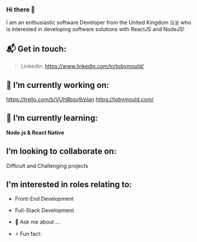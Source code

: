 ### Hi there 👋
I am an enthusiastic software Developer from the United Kingdom :uk: who is interested in developing software solutions with ReactJS and NodeJS!

## 📬 Get in touch: 
> LinkedIn: https://www.linkedin.com/in/tobymould/

## 🔭 I’m currently working on:
 https://trello.com/b/VUh8bqv9/plan
 https://tobymould.com/

## 🌱 I’m currently learning: 
__Node.js & React Native__

## I’m looking to collaborate on:
Difficult and Challenging projects 

## I'm interested in roles relating to:
- Front-End Development
- Full-Stack Development

- 💬 Ask me about ...
- ⚡ Fun fact: 

<!--
**tobymould/tobymould** is a ✨ _special_ ✨ repository because its `README.md` (this file) appears on your GitHub profile.

Here are some ideas to get you started:

- 🔭 I’m currently working on ...
- 🌱 I’m currently learning ...
- 👯 I’m looking to collaborate on ...
- 🤔 I’m looking for help with ...
- 💬 Ask me about ...
- 📫 How to reach me: ...
- 😄 Pronouns: ...
- ⚡ Fun fact: ...
-->
